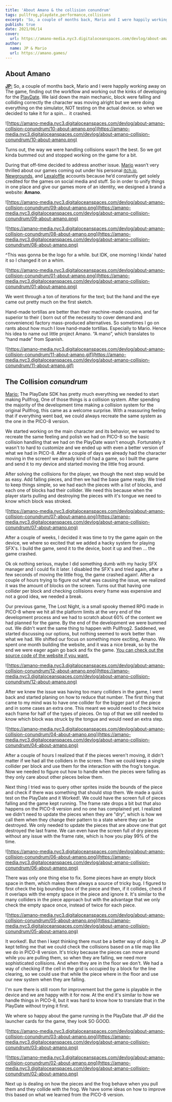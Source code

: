 ```yaml
---
title: 'About Amano & the collision conundrum'
tags: pullfrog,playdate,performance,collisions
excerpt: 'So, a couple of months back, Mario and I were happily working away on The game, finding out the workflow and working out the kinks of developing for the PlayDate. We laid down the main mechanic, blocks were falling and colliding correctly the character was moving alright but we were doing everything on the simulator, NOT testing on the actual device. so when we decided to take it for a spin…  it crashed.'
publish: true
date: 2021/06/14
cover:
  url: https://amano-media.nyc3.digitaloceanspaces.com/devlog/about-amano-collision-conundrum/11-about-amano.gif
author:
  name: JP & Mario
  url: https://amano.games/
---
```


## About Amano

**[JP:](https://twitter.com/eljovenpaul)** So, a couple of months back, Mario and I were happily working away on The game, finding out the workflow and working out the kinks of developing for the [PlayDate](https://play.date/). We laid down the main mechanic, block were falling and colliding correctly the character was moving alright but we were doing everything on the simulator, NOT testing on the actual device. so when we decided to take it for a spin…  it crashed.

![https://amano-media.nyc3.digitaloceanspaces.com/devlog/about-amano-collision-conundrum/10-about-amano.png](https://amano-media.nyc3.digitaloceanspaces.com/devlog/about-amano-collision-conundrum/10-about-amano.png)

Turns out, the way we were handling collisions wasn’t the best. So we got kinda bummed out and stopped working on the game for a bit.

During that off-time decided to address another issue. [Mario](twitter.com/afk_mario) wasn’t very thrilled about our games coming out under his personal [itch.io](https://afk-mario.itch.io/), [Newgrounds](https://afk-mario.newgrounds.com/), and [Lexaloffle](https://www.lexaloffle.com/bbs/?uid=21440) accounts because he’d constantly get solely credited for the games on social media and stuff. So in order to unify things in one place and give our games more of an identity, we designed a brand a website: **Amano**.

![https://amano-media.nyc3.digitaloceanspaces.com/devlog/about-amano-collision-conundrum/09-about-amano.png](https://amano-media.nyc3.digitaloceanspaces.com/devlog/about-amano-collision-conundrum/09-about-amano.png)

![https://amano-media.nyc3.digitaloceanspaces.com/devlog/about-amano-collision-conundrum/08-about-amano.png](https://amano-media.nyc3.digitaloceanspaces.com/devlog/about-amano-collision-conundrum/08-about-amano.png)

^This was gonna be the logo for a while. but IDK, one morning I kinda' hated it so I changed it on a whim.

![https://amano-media.nyc3.digitaloceanspaces.com/devlog/about-amano-collision-conundrum/01-about-amano.png](https://amano-media.nyc3.digitaloceanspaces.com/devlog/about-amano-collision-conundrum/01-about-amano.png)

We went through a ton of iterations for the text; but the hand and the eye came out pretty much on the first sketch.

Hand-made tortillas are better than their machine-made cousins, and far superior to their ( born out of the necessity to cover demand and convenience) factory mass-produced alternatives. So sometimes I go on rants about how much I love hand-made tortillas. Especially to Mario. Hence his idea to name out little project Amano. “A mano”, which translates to “hand made” from Spanish.

![https://amano-media.nyc3.digitaloceanspaces.com/devlog/about-amano-collision-conundrum/11-about-amano.gif](https://amano-media.nyc3.digitaloceanspaces.com/devlog/about-amano-collision-conundrum/11-about-amano.gif)

## The Collision _conundrum_

[Mario:](https://twitter.com/afk_mario/) The PlayDate SDK has pretty much everything we needed to start making Pullfrog, One of those things is a collision system. After spending the majority of the development time making a collision system for the original Pullfrog, this came as a welcome surprise. With a reassuring feeling that if everything went bad, we could always recreate the same system as the one in the PICO-8 version.

We started working on the main character and its behavior, we wanted to recreate the same feeling and polish we had on PICO-8 so the basic collision handling that we had on the PlayDate wasn't enough. Fortunately it wasn't to hard to customize and we ended up with even a better version of what we had in PICO-8. After a couple of days we already had the character moving in the screen! we already kind of had a game, so I built the game and send it to my device and started moving the little frog around.

After solving the collisions for the player, we though the next step would be as easy. Add falling pieces, and then we had the base game ready. We tried to keep things simple, so we had each the pieces with a list of blocks, and each one of blocks had their collider. We need this because when the player starts pulling and destroying the pieces with it's tongue we need to know which block was stroked.

![https://amano-media.nyc3.digitaloceanspaces.com/devlog/about-amano-collision-conundrum/07-about-amano.png](https://amano-media.nyc3.digitaloceanspaces.com/devlog/about-amano-collision-conundrum/07-about-amano.png)

After a couple of weeks, I decided it was time to try the game again on the device, we where so excited that we added a hacky system for playing SFX's. I build the game, send it to the device, boot it up and then ... the game crashed.

Ok ok nothing serious, maybe I did something dumb with my hacky SFX manager and I could fix it later. I disabled the SFX's and tried again, after a few seconds of moving the little frog, the game crashed again!. After a couple of hours trying to figure out what was causing the issue, we realized it was the amount of blocks on the screen. Turns out that having one collider per block and checking collisions every frame was expensive and not a good idea, we needed a break.

Our previous game, The Lost Night, is a small spooky themed RPG made in PICO-8 where we hit all the platform limits at the very end of the development process and we had to scratch about 60% of the content we had planned for the game. By the end of the development we were bummed out. We didn't want the same thing to happen with Pullfrog2. Saddened, we started discussing our options, but nothing seemed to work better than what we had. We shifted our focus on something more exciting, Amano. We spent one month building the website, and it was a nice break, so by the end we were eager again go back and fix the game. [You can check out the source code of the website if you want.](https://github.com/amano-games/amano.games)

![https://amano-media.nyc3.digitaloceanspaces.com/devlog/about-amano-collision-conundrum/12-about-amano.png](https://amano-media.nyc3.digitaloceanspaces.com/devlog/about-amano-collision-conundrum/12-about-amano.png)

After we knew the issue was having too many colliders in the game, I went back and started planing on how to reduce that number. The first thing that came to my mind was to have one collider for the bigger part of the piece and in some cases an extra one. This meant we would need to check twice each frame for half of the types of pieces. On top of that we still needed to know which block was struck by the tongue and would need an extra step.

![https://amano-media.nyc3.digitaloceanspaces.com/devlog/about-amano-collision-conundrum/04-about-amano.png](https://amano-media.nyc3.digitaloceanspaces.com/devlog/about-amano-collision-conundrum/04-about-amano.png)

After a couple of hours I realized that if the pieces weren't moving, it didn't matter if we had all the colliders in the screen. Then we could keep a single collider per block and use them for the interaction with the frog's tongue. Now we needed to figure out how to handle when the pieces were falling as they only care about other pieces below them.

Next thing I tried was to query other sprites inside the bounds of the piece and check if there was something that should stop them. We made a quick test on the PlayDate and it Worked!. We could have the screen full of pieces falling and the game kept running. The frame rate drops a bit but that also happens on the PICO-8 version and no one has complained yet. I realized we didn't need to update the pieces when they are "dry", which is how we call them when they change their pattern to a state where they can be destroyed. We only needed to update the pieces that are above one that got destroyed the last frame. We can even have the screen full of dry pieces without any issue with the frame rate, which is how you play 99% of the time.

![https://amano-media.nyc3.digitaloceanspaces.com/devlog/about-amano-collision-conundrum/06-about-amano.png](https://amano-media.nyc3.digitaloceanspaces.com/devlog/about-amano-collision-conundrum/06-about-amano.png)

There was only one thing else to fix. Some pieces have an empty block space in them, which makes them always a source of tricky bug. I figured to first check the big bounding box of the piece and then, if it collides, check if it overlaps with the empty space in the piece and ignore it. It's similar to the many colliders in the piece approach but with the advantage that we only check the empty space once, instead of twice for each piece.

![https://amano-media.nyc3.digitaloceanspaces.com/devlog/about-amano-collision-conundrum/05-about-amano.png](https://amano-media.nyc3.digitaloceanspaces.com/devlog/about-amano-collision-conundrum/05-about-amano.png)

It worked!. But then I kept thinking there must be a better way of doing it. JP kept telling me that we could check the collisions based on a tile map like we do in PICO-8 version. It's tricky because the pieces can move around while you are pulling them, so when they are falling, we need more sophisticated collisions. And when they are in the floor we don't. We had a way of checking if the cell in the grid is occupied by a block for the line clearing, so we could use that while the piece where in the floor and use our new system when they are falling.

I'm sure there is still room for improvement but the game is playable in the device and we are happy with it for now. At the end it's similar to how we handle things in PICO-8, but it was hard to know how to translate that in the PlayDate without trying it first.

We where so happy about the game running in the PlayDate that JP did the launcher cards for the game, they look SO GOOD.

![https://amano-media.nyc3.digitaloceanspaces.com/devlog/about-amano-collision-conundrum/03-about-amano.png](https://amano-media.nyc3.digitaloceanspaces.com/devlog/about-amano-collision-conundrum/03-about-amano.png)

![https://amano-media.nyc3.digitaloceanspaces.com/devlog/about-amano-collision-conundrum/02-about-amano.png](https://amano-media.nyc3.digitaloceanspaces.com/devlog/about-amano-collision-conundrum/02-about-amano.png)

Next up is dealing on how the pieces and the frog behave when you pull them and they collide with the frog. We have some ideas on how to improve this based on what we learned from the PICO-8 version.
